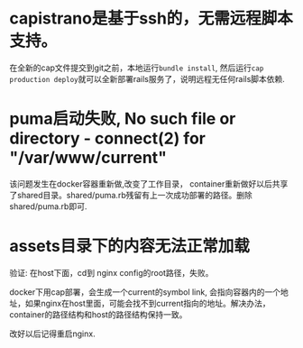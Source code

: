 # capistrano是基于ssh的，无需远程脚本支持。
在全新的cap文件提交到git之前，本地运行`bundle install`, 然后运行`cap production deploy`就可以全新部署rails服务了，说明远程无任何rails脚本依赖.

# puma启动失败, No such file or directory - connect(2) for "/var/www/current"

该问题发生在docker容器重新做,改变了工作目录， container重新做好以后共享了shared目录。shared/puma.rb残留有上一次成功部署的路径。删除shared/puma.rb即可.

# assets目录下的内容无法正常加载
验证: 在host下面，cd到 nginx config的root路径，失败。

docker下用cap部署，会生成一个current的symbol link, 会指向容器内的一个地址，如果nginx在host里面，可能会找不到current指向的地址。解决办法，container的路径结构和host的路径结构保持一致。

改好以后记得重启nginx.
